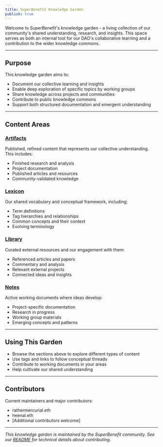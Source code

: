 ```yaml
---
title: SuperBenefit Knowledge Garden
publish: true
---
```


Welcome to SuperBenefit's knowledge garden - a living collection of our community's shared understanding, research, and insights. This space serves as both an internal tool for our DAO's collaborative learning and a contribution to the wider knowledge commons.

---

## Purpose

This knowledge garden aims to:
- Document our collective learning and insights
- Enable deep exploration of specific topics by working groups
- Share knowledge across projects and communities
- Contribute to public knowledge commons
- Support both structured documentation and emergent understanding

---

## Content Areas

### [Artifacts](./artifacts/index.md#)
Published, refined content that represents our collective understanding. This includes:
- Finished research and analysis
- Project documentation
- Published articles and resources
- Community-validated knowledge

### [Lexicon](./tags/index.md#)
Our shared vocabulary and conceptual framework, including:
- Term definitions
- Tag hierarchies and relationships
- Common concepts and their context
- Evolving terminology

### [Library](./library/index.md#)
Curated external resources and our engagement with them:
- Referenced articles and papers
- Commentary and analysis
- Relevant external projects
- Connected ideas and insights

### [Notes](./notes/index.md#)
Active working documents where ideas develop:
- Project-specific documentation
- Research in progress
- Working group materials
- Emerging concepts and patterns

---

## Using This Garden

- Browse the sections above to explore different types of content
- Use tags and links to follow conceptual threads
- Contribute to working documents in your areas
- Help cultivate our shared understanding

---

## Contributors

Current maintainers and major contributors:
- rathermercurial.eth
- heenal.eth
- [Additional contributors welcome]

---

*This knowledge garden is maintained by the SuperBenefit community. See our [README](https://github.com/superbenefit/knowledge-base) for technical details about contributing.*